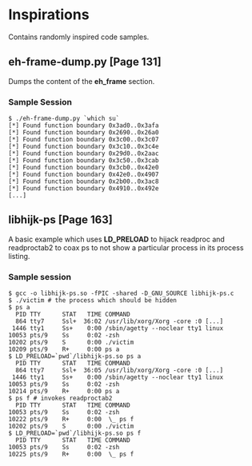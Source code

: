 # Inspirations

Contains randomly inspired code samples.

## eh-frame-dump.py [Page 131]

Dumps the content of the **eh_frame** section.

### Sample Session

```
$ ./eh-frame-dump.py `which su`
[*] Found function boundary 0x3ad0..0x3afa
[*] Found function boundary 0x2690..0x26a0
[*] Found function boundary 0x3c00..0x3c07
[*] Found function boundary 0x3c10..0x3c4e
[*] Found function boundary 0x29d0..0x2aac
[*] Found function boundary 0x3c50..0x3cab
[*] Found function boundary 0x3cb0..0x42e0
[*] Found function boundary 0x42e0..0x4907
[*] Found function boundary 0x2b00..0x3ac8
[*] Found function boundary 0x4910..0x492e
[...]
```

## libhijk-ps [Page 163]

A basic example which uses **LD_PRELOAD** to hijack readproc and readproctab2 to coax ps to not show a particular process in its process listing.

### Sample session

```
$ gcc -o libhijk-ps.so -fPIC -shared -D_GNU_SOURCE libhijk-ps.c
$ ./victim # the process which should be hidden
$ ps a
  PID TTY      STAT   TIME COMMAND
  864 tty7     Ssl+  36:02 /usr/lib/xorg/Xorg -core :0 [...] 
 1446 tty1     Ss+    0:00 /sbin/agetty --noclear tty1 linux
10053 pts/9    Ss     0:02 -zsh
10202 pts/9    S      0:00 ./victim
10209 pts/9    R+     0:00 ps a
$ LD_PRELOAD=`pwd`/libhijk-ps.so ps a
  PID TTY      STAT   TIME COMMAND
  864 tty7     Ssl+  36:05 /usr/lib/xorg/Xorg -core :0 [...]
 1446 tty1     Ss+    0:00 /sbin/agetty --noclear tty1 linux
10053 pts/9    Ss     0:02 -zsh
10214 pts/9    R+     0:00 ps a
$ ps f # invokes readproctab2
  PID TTY      STAT   TIME COMMAND
10053 pts/9    Ss     0:02 -zsh
10222 pts/9    R+     0:00  \_ ps f
10202 pts/9    S      0:00 ./victim
$ LD_PRELOAD=`pwd`/libhijk-ps.so ps f
  PID TTY      STAT   TIME COMMAND
10053 pts/9    Ss     0:02 -zsh
10225 pts/9    R+     0:00  \_ ps f
